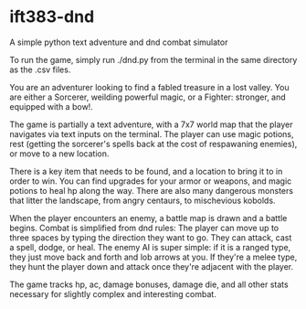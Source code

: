 # ift383-dnd
A simple python text adventure and dnd combat simulator

To run the game, simply run ./dnd.py from the terminal in the same directory as the .csv files. 

You are an adventurer looking to find a fabled treasure in a lost valley. 
You are either a Sorcerer, weilding powerful magic, or a Fighter: stronger, and equipped with a bow!.

The game is partially a text adventure, with a 7x7 world map that the player navigates via text inputs on the terminal. 
The player can use magic potions, rest (getting the sorcerer's spells back at the cost of respawaning enemies), or move to a new location.

There is a key item that needs to be found, and a location to bring it to in order to win. You can find upgrades for your
armor or weapons, and magic potions to heal hp along the way. There are also many dangerous monsters that litter the landscape,
from angry centaurs, to mischevious kobolds. 

When the player encounters an enemy, a battle map is drawn and a battle begins. 
Combat is simplified from dnd rules: The player can move up to three spaces by typing the direction they want to go. 
They can attack, cast a spell, dodge, or heal.
The enemy AI is super simple: if it is a ranged type, they just move back and forth and lob arrows at you.
If they're a melee type, they hunt the player down and attack once they're adjacent with the player. 

The game tracks hp, ac, damage bonuses, damage die, and all other stats necessary for slightly complex and interesting combat. 
